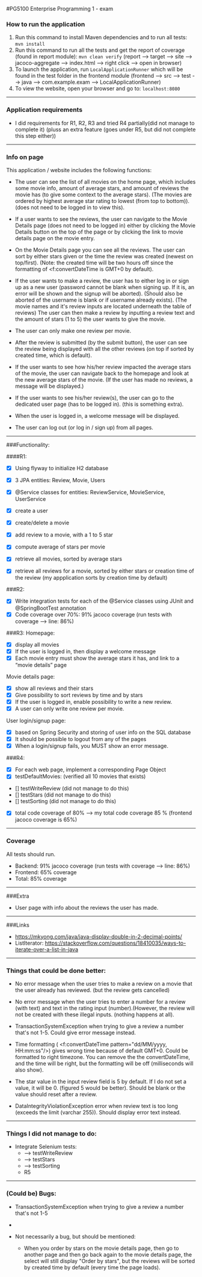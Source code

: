 #PG5100 Enterprise Programming 1 - exam


### How to run the application
1. Run this command to install Maven dependencies and to run all tests: `mvn install`
2. Run this command to run all the tests and get the report of coverage (found in report module): `mvn clean verify`
(report --> target --> site --> jacoco-aggregate --> index.html --> right click --> open in browser)
3. To launch the application, run `LocalApplicationRunner` which will be found in the test folder in the frontend module 
(frontend --> src --> test --> java --> com.example.exam --> LocalApplicationRunner) 
4. To view the website, open your browser and go to: `localhost:8080`

---

### Application requirements
- I did requirements for R1, R2, R3 and tried R4 partially(did not manage to complete it) 
(pluss an extra feature (goes under R5, but did not complete this step either))

---

### Info on page
This application / website includes the following functions:


- The user can see the list of all movies on the home page, which includes some movie info,
 amount of average stars, and amount of reviews the movie has (to give some context to the average stars).
 (The movies are ordered by highest average star rating to lowest (from top to bottom)).
 (does not need to be logged in to view this).
 
- If a user wants to see the reviews, the user can navigate to the Movie Details page 
(does not need to be logged in) either by clicking the Movie Details button on the top of the page
or by clicking the link to movie details page on the movie entry.

- On the Movie Details page you can see all the reviews. The user can sort by either stars given or the time
the review was created (newest on top/first). 
(Note: the created time will be two hours off since the formatting of <f:convertDateTime 
is GMT+0 by default).

- If the user wants to make a review, the user has to either log in or sign up as a new user 
(password cannot be blank when signing up. If it is, an error will be shown and the signup will be aborted).
(Should also be aborted of the username is blank or if username already exists).
 (The movie names and it's review inputs are located underneath the table of reviews)
The user can then make a review by inputting a review text and the amount of stars (1 to 5) the user wants 
to give the movie.

- The user can only make one review per movie.

- After the review is submitted (by the submit button), the user can see the review being displayed with 
all the other reviews (on top if sorted by created time, which is default).

- If the user wants to see how his/her review impacted the average stars of the movie, the user can
navigate back to the homepage and look at the new average stars of the movie. 
(If the user has made no reviews, a message will be displayed.)

- If the user wants to see his/her review(s), the user can go to the dedicated user page (has to be logged in).
(this is something extra).

- When the user is logged in, a welcome message will be displayed.

- The user can log out (or log in / sign up) from all pages.

---

###Functionality:

####R1: 
- [x] Using flyway to initialize H2 database
- [x] 3 JPA entities: Review, Movie, Users
- [x] @Service classes for entities: ReviewService, MovieService, UserService
- [x] create a user
- [x] create/delete a movie
- [x] add review to a movie, with a 1 to 5 star
- [x] compute average of stars per movie
- [x] retrieve all movies, sorted by average stars
- [x] retrieve all reviews for a movie, sorted by either stars or creation time of the review 
(my appplication sorts by creation time by default)


###R2:
- [x] Write integration tests for each of the @Service classes using JUnit and @SpringBootTest annotation
- [x] Code coverage over 70%: 91% jacoco coverage (run tests with coverage --> line: 86%)

###R3:
Homepage:
- [x] display all movies
- [x] If the user is logged in, then display a welcome message
- [x] Each movie entry must show the average stars it has, and link to a “movie details” page

Movie details page:
- [x] show all reviews and their stars
- [x] Give possibility to sort reviews by time and by stars
- [x] If the user is logged in, enable possibility to write a new review.
- [x] A user can only write one review per movie.

User login/signup page:
- [x] based on Spring Security and storing of user info on the SQL database
- [x] It should be possible to logout from any of the pages
- [x] When a login/signup fails, you MUST show an error message.

###R4:
- [x] For each web page, implement a corresponding Page Object
- [x] testDefaultMovies: (verified all 10 movies that exists)
- [] testWriteReview (did not manage to do this)
- [] testStars (did not manage to do this)
- [] testSorting (did not manage to do this)
- [x] total code coverage of 80% 
    --> my total code coverage 85 %
    (frontend jacoco coverage is 65%)
        
---

### Coverage
All tests should run.

- Backend: 91% jacoco coverage (run tests with coverage --> line: 86%)
- Frontend: 65% coverage 
- Total: 85% coverage

---

###Extra 
- User page with info about the reviews the user has made.
---

###Links
- https://mkyong.com/java/java-display-double-in-2-decimal-points/
- ListIterator: https://stackoverflow.com/questions/18410035/ways-to-iterate-over-a-list-in-java

---

### Things that could be done better:
- No error message when the user tries to make a review on a movie that the user
    already has reviewed. (but the review gets cancelled)
 
- No error message when the user tries to enter a number for a review (with text) and text in the 
    rating input (number).(However, the review will not be created with these illegal inputs.
    (nothing happens at all). 
    
- TransactionSystemException when trying to give a review a number that's not 1-5. Could give error message instead.

- Time formatting ( <f:convertDateTime pattern="dd/MM/yyyy, HH:mm:ss"/>) gives wrong time because
of default GMT+0. Could be formatted to right timezone. You can remove the the convertDateTime, and 
the time will be right, but the formatting will be off (milliseconds will also show).

- The star value in the input review field is 5 by default. If I do not set a value, it will be 0.
(figured 5 would be better).
Should be blank or the value should reset after a review. 

- DataIntegrityViolationException error when review text is too long (exceeds the limit (varchar 255)). 
Should display error text instead.
---

### Things I did not manage to do:
- Integrate Selenium tests:
    *    --> testWriteReview 
    *    --> testStars 
    *    --> testSorting 
    * R5 
---   
    
### (Could be) Bugs:
- TransactionSystemException when trying to give a review a number that's not 1-5
- 

- Not necessarily a bug, but should be mentioned:
    * When you order by stars on the movie details page, then go to another page
and then go back again to the movie details page, the select will still display "Order by stars",
but the reviews will be sorted by created time by default (every time the page loads).
